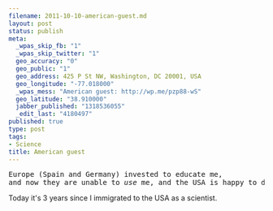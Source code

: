 ```yaml
--- 
filename: 2011-10-10-american-guest.md
layout: post
status: publish
meta: 
  _wpas_skip_fb: "1"
  _wpas_skip_twitter: "1"
  geo_accuracy: "0"
  geo_public: "1"
  geo_address: 425 P St NW, Washington, DC 20001, USA
  geo_longitude: "-77.018000"
  _wpas_mess: "American guest: http://wp.me/pzp88-wS"
  geo_latitude: "38.910000"
  jabber_published: "1318536055"
  _edit_last: "4180497"
published: true
type: post
tags: 
- Science
title: American guest
---
```

<pre>
Europe (Spain and Germany) invested to educate me, 
and now they are unable to <em>use</em> me, and the USA is happy to do so.</pre>
Today it's 3 years since I immigrated to the USA as a scientist.
